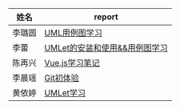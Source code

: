 姓名|report
----|------
李璐圆|[UML用例图学习](https://blog.csdn.net/liluyuan5323/article/details/79932013)
李蕾|[UMLet的安装和使用&&用例图学习](https://blog.csdn.net/LadyCaro/article/details/79936332)
陈再兴|[Vue.js学习笔记](https://github.com/CZXHenry/Documents/blob/master/Vue.js学习笔记.md)
李晨瑶|[Git初体验](https://blog.csdn.net/xiasilo/article/details/79940198)
黄依婷|[UMLet学习](https://github.com/YitingKikyo/YitingKikyo.github.io/blob/master/_post/SystemAnalysis/Tools%20use%20--%20UMLet.md)
